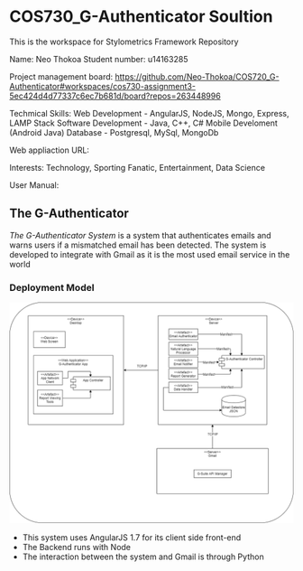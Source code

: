 # COS730_G-Authenticator Soultion
This is the workspace for Stylometrics Framework Repository

Name: Neo Thokoa
Student number: u14163285

Project management board: https://github.com/Neo-Thokoa/COS720_G-Authenticator#workspaces/cos730-assignment3-5ec424d4d77337c6ec7b681d/board?repos=263448996

Techmical Skills:
Web Development - AngularJS, NodeJS, Mongo, Express, LAMP Stack
Software Development - Java, C++, C#
Mobile Develoment (Android Java)
Database - Postgresql, MySql, MongoDb

Web appliaction URL: 

Interests: Technology, Sporting Fanatic, Entertainment, Data Science
 
User Manual: 


## The G-Authenticator

*The G-Authenticator System* is a system that authenticates emails and warns users if a mismatched email has been detected. The system is developed to integrate with Gmail as it is the most used email service in the world

### Deployment Model

![GitHub Logo](DeploymentDiagram.png)



* This system uses AngularJS 1.7 for its client side front-end
* The Backend runs with Node
* The interaction between the system and Gmail is through Python

